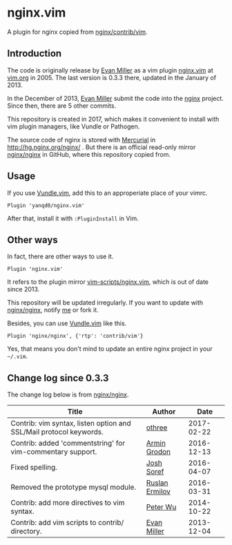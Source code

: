 # nginx.vim

A plugin for nginx copied from [nginx/contrib/vim].

## Introduction

The code is originally release by [Evan Miller](http://www.vim.org/account/profile.php?user_id=12345)
as a vim plugin [nginx.vim](http://www.vim.org/scripts/script.php?script_id=1886)
at [vim.org] in 2005.
The last version is 0.3.3 there, updated in the January of 2013.

In the December of 2013, [Evan Miller](mailto:emmiller@gmail.com) submit the code into the [nginx] project.
Since then, there are 5 other commits.

This repository is created in 2017,
which makes it convenient to install with vim plugin managers, like Vundle or Pathogen.

The source code of nginx is stored with [Mercurial] in <http://hg.nginx.org/nginx/> .
But there is an official read-only mirror [nginx/nginx] in GitHub, where this repository copied from.

[nginx/contrib/vim]:https://github.com/nginx/nginx/tree/master/contrib/vim
[vim.org]:http://www.vim.org/
[nginx]:http://nginx.org/
[Mercurial]:https://www.mercurial-scm.org/
[nginx/nginx]:https://github.com/nginx/nginx

## Usage

If you use [Vundle.vim], add this to an approperiate place of your vimrc.

```vim
Plugin 'yanqd0/nginx.vim'
```

After that, install it with `:PluginInstall` in Vim.

[Vundle.vim]: https://github.com/VundleVim/Vundle.vim

## Other ways

In fact, there are other ways to use it.

```vim
Plugin 'nginx.vim'
```

It refers to the plugin mirror [vim-scripts/nginx.vim],
which is out of date since 2013.

This repository will be updated irregularly.
If you want to update with [nginx/nginx],
notify [me](mailto:yanqd0@outlook.com) or fork it.

Besides, you can use [Vundle.vim] like this.

```vim
Plugin 'nginx/nginx', {'rtp': 'contrib/vim'}
```

Yes, that means you don't mind to update an entire nginx project in your `~/.vim`.

[vim-scripts/nginx.vim]:https://github.com/vim-scripts/nginx.vim

## Change log since 0.3.3

The change log below is from [nginx/nginx].

| Title                                                              | Author                                   | Date       |
| -----                                                              | -----                                    | ----       |
| Contrib: vim syntax, listen option and SSL/Mail protocol keywords. | [othree](mailto:othree@gmail.com)        | 2017-02-22 |
| Contrib: added 'commentstring' for vim-commentary support.         | [Armin Grodon](mailto:me@armingrodon.de) | 2016-12-13 |
| Fixed spelling.                                                    | [Josh Soref](mailto:timeless@gmail.com)  | 2016-04-07 |
| Removed the prototype mysql module.                                | [Ruslan Ermilov](mailto:ru@nginx.com)    | 2016-03-31 |
| Contrib: add more directives to vim syntax.                        | [Peter Wu](peter@lekensteyn.nl)          | 2014-10-22 |
| Contrib: add vim scripts to contrib/ directory.                    | [Evan Miller](mailto:emmiller@gmail.com) | 2013-12-04 |
